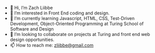 - 👋 Hi, I’m Zach Liibbe
- 👀 I’m interested in Front End coding and design. 
- 🌱 I’m currently learning Javascript, HTML, CSS, Test-Driven Development, Object-Oriented Programming at Turing School of Software and Design
- 💞️ I’m looking to collaborate on projects at Turing and front end web design opportunities.
- 📫 How to reach me: zliibbe@gmail.com

<!---
zliibbe/zliibbe is a ✨ special ✨ repository because its `README.md` (this file) appears on your GitHub profile.
You can click the Preview link to take a look at your changes.
--->
